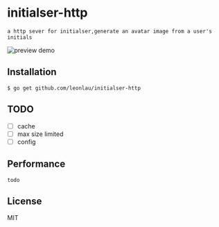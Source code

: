 # initialser-http
    a http sever for initialser,generate an avatar image from a user's initials
    
 ![preview demo](https://raw.githubusercontent.com/leonlau/initialser-http/master/resource/demo.png)
    
    
## Installation

    $ go get github.com/leonlau/initialser-http

## TODO 

- [ ] cache
- [ ] max size limited
- [ ] config

## Performance

    todo

## License

MIT

